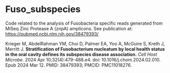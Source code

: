 # Fuso_subspecies

Code related to the analysis of Fusobacteria specific reads generated from MiSeq Zinc Protease A (znpA) amplicons. See publication at: https://pubmed.ncbi.nlm.nih.gov/38479393/

Krieger M, AbdelRahman YM, Choi D, Palmer EA, Yoo A, McGuire S, Kreth J, Merritt J. <b>Stratification of Fusobacterium nucleatum by local health status in the oral cavity defines its subspecies disease association.</b> <i>Cell Host Microbe.</i> 2024 Apr 10;32(4):479-488.e4. doi: 10.1016/j.chom.2024.02.010. Epub 2024 Mar 12. PMID: 38479393; PMCID: PMC11018276.

